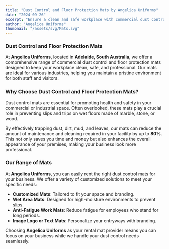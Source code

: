 ```yaml
---
title: "Dust Control and Floor Protection Mats by Angelica Uniforms"
date: "2024-09-26"
excerpt: "Ensure a clean and safe workplace with commercial dust control and floor protection mats from Angelica Uniforms in Adelaide, South Australia."
author: "Angelica Uniforms"
thumbnail: "/assets/svg/Mats.svg"
---
```


### Dust Control and Floor Protection Mats

At **Angelica Uniforms**, located in **Adelaide, South Australia**, we offer a comprehensive range of commercial dust control and floor protection mats designed to keep your workplace clean, safe, and professional. Our mats are ideal for various industries, helping you maintain a pristine environment for both staff and visitors.

### Why Choose Dust Control and Floor Protection Mats?

Dust control mats are essential for promoting health and safety in your commercial or industrial space. Often overlooked, these mats play a crucial role in preventing slips and trips on wet floors made of marble, stone, or wood.

By effectively trapping dust, dirt, mud, and leaves, our mats can reduce the amount of maintenance and cleaning required in your facility by up to **80%**. This not only saves you time and money but also enhances the overall appearance of your premises, making your business look more professional.

### Our Range of Mats

At **Angelica Uniforms**, you can easily rent the right dust control mats for your business. We offer a variety of customized solutions to meet your specific needs:

- **Customized Mats**: Tailored to fit your space and branding.
- **Wet Area Mats**: Designed for high-moisture environments to prevent slips.
- **Anti-Fatigue Work Mats**: Reduce fatigue for employees who stand for long periods.
- **Image Logo or Text Mats**: Personalize your entryways with branding.

Choosing **Angelica Uniforms** as your rental mat provider means you can focus on your business while we handle your dust control needs seamlessly.